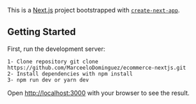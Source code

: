 This is a [Next.js](https://nextjs.org/) project bootstrapped with [`create-next-app`](https://github.com/vercel/next.js/tree/canary/packages/create-next-app).

## Getting Started

First, run the development server:

```
1- Clone repository git clone https://github.com/MarceeloDominguez/ecommerce-nextjs.git
2- Install dependencies with npm install
3- npm run dev or yarn dev
```

Open [http://localhost:3000](http://localhost:3000) with your browser to see the result.

